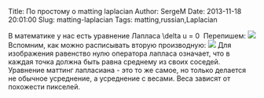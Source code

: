 Title: По простому о matting laplacian
Author: SergeM
Date: 2013-11-18 20:01:00
Slug: matting-laplacian
Tags: matting,russian,Laplacian

В математике у нас есть уравнение Лапласа
\delta u = 0
&nbsp;Перепишем:
![](http://upload.wikimedia.org/math/0/2/3/023ea1cad204fa2a541cdddddd2b20b0.png)
Вспомним, как можно расписывать вторую производную:
![](http://webmath.exponenta.ru/dnu/lc/kiselev1/node49_files/img2827.png)<span style="text-align: left;">
</span><span style="text-align: left;">Для изображения равенство нулю оператора лапласа означает, что в каждая точка должна быть равна среднему из своих соседей.&nbsp;</span>
<span style="text-align: left;">
</span>Уравнение маттинг лапласиана - это то же самое, но только делается не обычное усреднение, а усреднение с весами. Веса зависят от похожести пикселей.



</div>